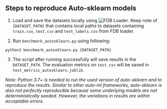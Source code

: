## Steps to reproduce Auto-sklearn models


1. Load and save the datasets locally using ![FDB Loader](../../examples/Test_FDB_Loader.ipynb). Keep note of `{DATASET_PATH}` that contains local paths to datasets containing `train.csv`, `test.csv` and `test_labels.csv` from FDB loader.

2. Run `benchmark_autosklearn.py` using following:
```
python3 benchmark_autosklearn.py {DATASET_PATH}
```

3. The script after running successfully will save results in the `DATASET_PATH`. The evaluation metrics on `test.csv` will be saved in `test_metrics_autosklearn.joblib`. 

*Note: Python 3.7+ is needed to run the used version of auto-sklearn and to reproduce the results. Similar to other auto-ml frameworks, auto-sklearn is also not perfectly reproducible because some underlying models are not deterministically seeded. However, the variations in results are within acceptable errors.*

